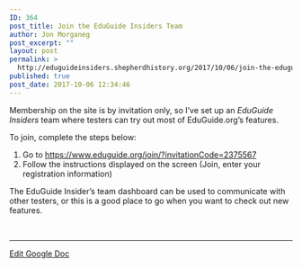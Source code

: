 ```yaml
---
ID: 364
post_title: Join the EduGuide Insiders Team
author: Jon Morganeg
post_excerpt: ""
layout: post
permalink: >
  http://eduguideinsiders.shepherdhistory.org/2017/10/06/join-the-eduguide-insiders-team/
published: true
post_date: 2017-10-06 12:34:46
---
```

Membership on the site is by invitation only, so I’ve set up an <i>EduGuide Insiders</i> team where testers can try out most of EduGuide.org’s features.

<!--more-->

To join, complete the steps below:
<ol>
 	<li>Go to <a href="https://www.eduguide.org/join/?invitationCode=2375567">https://www.eduguide.org/join/?invitationCode=2375567</a></li>
 	<li>Follow the instructions displayed on the screen (Join, enter your registration information)</li>
</ol>
The EduGuide Insider’s team dashboard can be used to communicate with other testers, or this is a good place to go when you want to check out new features.

&nbsp;

<hr />

<a href="https://docs.google.com/document/d/1ehnRPuQ-ebLUBj0omjLYU_jJHUVBj176zotd-RIP50s/edit?usp=sharing">Edit Google Doc</a>